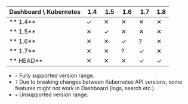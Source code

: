 | Dashboard \ Kubernetes |  1.4 |  1.5 |  1.6 |  1.7 |  1.8 |
|------------------------|------|------|------|------|------|
| ** 1.4**               | ✓    | ✕    | ✕    | ✕    | ✕    |
| ** 1.5**               | ✕    | ✓    | ✕    | ✕    | ✕    |
| ** 1.6**               | ✕    | ✕    | ✓    | ?    | ✕    |
| ** 1.7**               | ✕    | ✕    | ?    | ✓    | ✕    |
| ** HEAD**              | ✕    | ✕    | ✕    | ✓    | ✓    |

- `✓` Fully supported version range.
- `?` Due to breaking changes between Kubernetes API versions, some features might not work in Dashboard (logs, search
etc.).
- `✕` Unsupported version range.